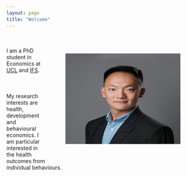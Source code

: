 ```yaml
---
layout: page
title: "Welcome"
---
```

<img align="right" width="300" height="237" padding="10px" style="margin:50px 50px" src="/Main_JPG_High_SQ.jpg"> \
\
I am a PhD student in Economics at [UCL](https://www.ucl.ac.uk/economics/ucl-department-economics) and [IFS](https://ifs.org.uk/).  \
\
\
\
My research interests are health, development and behavioural economics. I am particular interested in the health outcomes from individual behaviours.

